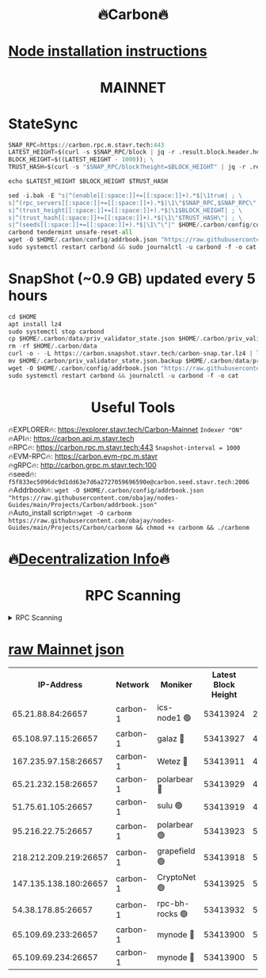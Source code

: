 <h1 align="center"> 🔥Carbon🔥</h1>

[Node installation instructions](https://github.com/obajay/nodes-Guides/tree/main/Projects/Carbon)
=
<h1 align="center"> MAINNET</h1>

# StateSync
```python
SNAP_RPC=https://carbon.rpc.m.stavr.tech:443
LATEST_HEIGHT=$(curl -s $SNAP_RPC/block | jq -r .result.block.header.height); \
BLOCK_HEIGHT=$((LATEST_HEIGHT - 1000)); \
TRUST_HASH=$(curl -s "$SNAP_RPC/block?height=$BLOCK_HEIGHT" | jq -r .result.block_id.hash)

echo $LATEST_HEIGHT $BLOCK_HEIGHT $TRUST_HASH

sed -i.bak -E "s|^(enable[[:space:]]+=[[:space:]]+).*$|\1true| ; \
s|^(rpc_servers[[:space:]]+=[[:space:]]+).*$|\1\"$SNAP_RPC,$SNAP_RPC\"| ; \
s|^(trust_height[[:space:]]+=[[:space:]]+).*$|\1$BLOCK_HEIGHT| ; \
s|^(trust_hash[[:space:]]+=[[:space:]]+).*$|\1\"$TRUST_HASH\"| ; \
s|^(seeds[[:space:]]+=[[:space:]]+).*$|\1\"\"|" $HOME/.carbon/config/config.toml
carbond tendermint unsafe-reset-all
wget -O $HOME/.carbon/config/addrbook.json "https://raw.githubusercontent.com/obajay/nodes-Guides/main/Projects/Carbon/addrbook.json"
sudo systemctl restart carbond && sudo journalctl -u carbond -f -o cat
```
# SnapShot (~0.9 GB) updated every 5 hours
```python
cd $HOME
apt install lz4
sudo systemctl stop carbond
cp $HOME/.carbon/data/priv_validator_state.json $HOME/.carbon/priv_validator_state.json.backup
rm -rf $HOME/.carbon/data
curl -o - -L https://carbon.snapshot.stavr.tech/carbon-snap.tar.lz4 | lz4 -c -d - | tar -x -C $HOME/.carbon --strip-components 2
mv $HOME/.carbon/priv_validator_state.json.backup $HOME/.carbon/data/priv_validator_state.json
wget -O $HOME/.carbon/config/addrbook.json "https://raw.githubusercontent.com/obajay/nodes-Guides/main/Projects/Carbon/addrbook.json"
sudo systemctl restart carbond && journalctl -u carbond -f -o cat
```

 <h1 align="center"> Useful Tools</h1>

🔥EXPLORER🔥:     https://explorer.stavr.tech/Carbon-Mainnet        `Indexer "ON"` \
🔥API🔥:          https://carbon.api.m.stavr.tech \
🔥RPC🔥:          https://carbon.rpc.m.stavr.tech:443              `Snapshot-interval = 1000` \
🔥EVM-RPC🔥:      https://carbon.evm-rpc.m.stavr \
🔥gRPC🔥:         http://carbon.grpc.m.stavr.tech:100 \
🔥seed🔥:      `f5f833ec5096dc9d1dd63e7d6a2727059696590e@carbon.seed.stavr.tech:2006` \
🔥Addrbook🔥:  `wget -O $HOME/.carbon/config/addrbook.json "https://raw.githubusercontent.com/obajay/nodes-Guides/main/Projects/Carbon/addrbook.json"` \
🔥Auto_install script🔥:`wget -O carbonm https://raw.githubusercontent.com/obajay/nodes-Guides/main/Projects/Carbon/carbonm && chmod +x carbonm && ./carbonm`

🔥[Decentralization Info](https://github.com/obajay/StateSync-snapshots/tree/main/Projects/Carbon/Decentralization)🔥
=
<h1 align="center"> RPC Scanning</h1>

<details>
<summary>RPC Scanning</summary>

<h2 align="center"> We scan nodes in real time every 4 hours. And we provide the final result of RPC endpoints.
We cannot influence the operation of these nodes in any way. </h2>


```python
If Voting Power is higher than 0 --> then the Node is a validator of the network and may be subject to attack and be a potential threat to the chain.
```
```python
We marked such validators with a red symbol
```

</details>

[raw Mainnet json](https://rpc-check.carbonm.stavr.tech/carbonm/rpc-carbonm-result.json)
=


<table><tr><th>IP-Address</th><th>Network</th><th>Moniker</th><th>Latest Block Height</th><th>Earliest Block Height</th><th>Catching Up</th><th>Tx Index</th><th>Voting Power</th><th>Scan Time</th></tr><tr><td>65.21.88.84:26657</td><td>carbon-1</td><td>ics-node1 🟢</td><td>53413924</td><td>21164241</td><td>False</td><td>off</td><td>0</td><td>2024-02-08T14:03:47.232931869UTC</td></tr><tr><td>65.108.97.115:26657</td><td>carbon-1</td><td>galaz 🔴</td><td>53413927</td><td>47374001</td><td>False</td><td>on</td><td>11245311849</td><td>2024-02-08T14:03:58.125181507UTC</td></tr><tr><td>167.235.97.158:26657</td><td>carbon-1</td><td>Wetez 🔴</td><td>53413911</td><td>48067570</td><td>False</td><td>on</td><td>1331886613</td><td>2024-02-08T14:03:22.057098017UTC</td></tr><tr><td>65.21.232.158:26657</td><td>carbon-1</td><td>polarbear 🔴</td><td>53413929</td><td>48126001</td><td>False</td><td>on</td><td>10941641339</td><td>2024-02-08T14:04:06.656260982UTC</td></tr><tr><td>51.75.61.105:26657</td><td>carbon-1</td><td>sulu 🟢</td><td>53413919</td><td>48742001</td><td>False</td><td>on</td><td>0</td><td>2024-02-08T14:03:38.269418415UTC</td></tr><tr><td>95.216.22.75:26657</td><td>carbon-1</td><td>polarbear 🟢</td><td>53413923</td><td>52338001</td><td>False</td><td>on</td><td>0</td><td>2024-02-08T14:03:44.803798553UTC</td></tr><tr><td>218.212.209.219:26657</td><td>carbon-1</td><td>grapefield 🟢</td><td>53413918</td><td>52371001</td><td>False</td><td>on</td><td>0</td><td>2024-02-08T14:03:35.872145402UTC</td></tr><tr><td>147.135.138.180:26657</td><td>carbon-1</td><td>CryptoNet 🟢</td><td>53413925</td><td>52934001</td><td>False</td><td>on</td><td>0</td><td>2024-02-08T14:03:49.618655391UTC</td></tr><tr><td>54.38.178.85:26657</td><td>carbon-1</td><td>rpc-bh-rocks 🟢</td><td>53413932</td><td>53130001</td><td>False</td><td>on</td><td>0</td><td>2024-02-08T14:04:11.050933836UTC</td></tr><tr><td>65.109.69.233:26657</td><td>carbon-1</td><td>mynode 🔴</td><td>53413900</td><td>53160001</td><td>False</td><td>off</td><td>8708986918</td><td>2024-02-08T14:03:01.002363526UTC</td></tr><tr><td>65.109.69.234:26657</td><td>carbon-1</td><td>mynode 🔴</td><td>53413900</td><td>53160001</td><td>False</td><td>off</td><td>12851629432</td><td>2024-02-08T14:03:01.339529488UTC</td></tr></table>
